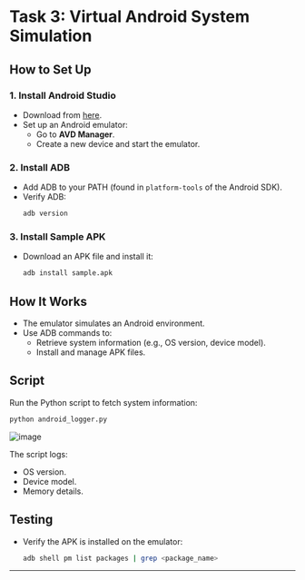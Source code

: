 
# Task 3: Virtual Android System Simulation

## How to Set Up

### 1. Install Android Studio
- Download from [here](https://developer.android.com/studio).
- Set up an Android emulator:
  - Go to **AVD Manager**.
  - Create a new device and start the emulator.

### 2. Install ADB
- Add ADB to your PATH (found in `platform-tools` of the Android SDK).
- Verify ADB:
  ```bash
  adb version
  ```

### 3. Install Sample APK
- Download an APK file and install it:
  ```bash
  adb install sample.apk
  ```

## How It Works

- The emulator simulates an Android environment.
- Use ADB commands to:
  - Retrieve system information (e.g., OS version, device model).
  - Install and manage APK files.

## Script

Run the Python script to fetch system information:
```bash
python android_logger.py
```

![image](https://github.com/user-attachments/assets/1a6dadd3-3f8a-48ad-bd6d-3e7b2efd6df9)


The script logs:
- OS version.
- Device model.
- Memory details.

## Testing

- Verify the APK is installed on the emulator:
  ```bash
  adb shell pm list packages | grep <package_name>
  ```

---
